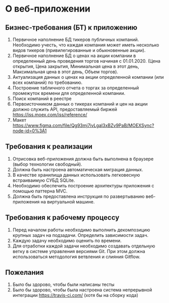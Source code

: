 # О веб-приложении

## Бизнес-требования (БТ) к приложению

1. Первичное наполнение БД тикеров публичных компаний. Необходимо учесть, что каждая компания может иметь несколько видов тикеров (привилегированные и обыкновенные акции).
2. Первичное наполнение БД о ценах на акции компании в определенный день проведения торгов начиная с 01.01.2020. (Цена открытия, Цена закрытия, Минимальная цена в этот день, Максимальная цена в этот день, Объем торгов).
3. Актуализация данных о ценах на акции определенной компании (или всех компаний) по требованию.
4. Построение табличного отчета о торгах за определенный промежуток времени для определенной компании.
5. Поиск компаний в реестре
6. Первоисточником данных о тикерах компаний и цен на акции должно служить API, предоставляемый биржей https://iss.moex.com/iss/reference/
7. Макет https://www.figma.com/file/Qg93mj7ivLgaI3xBZv9PaB/MOEXSync?node-id=0%3A1

## Требования к реализации

1. Отрисовка веб-приложения должна быть выполнена в браузере (выбор технологии свободный).
2. Должна быть настроена автоматическая миграция данных.
3. В качестве хранилища данных использовать легковесную встраиваимую СУБД SQLite.
4. Необходимо обеспечить построение архитектуры приложения с помощью паттерна MVC.
5. Должна быть предоставлена инструкция по развертыванию веб-приложения на виртуальной машине.

## Требования к рабочему процессу

1. Перед началом работы необходимо выполнить декомпозицию крупных задач на подзадачи. Определить зависимости задач.
2. Каждую задачу необходимо оценить по времени.
3. Для отработки каждой задачи необходимо создавать отдельную ветку в системе управления версиями Git. При этом должна использоваться методология ветвления и слияния Gitflow.

## Пожелания
1. Было бы здорово, чтобы были написаны тесты
2. Было бы здорово, чтобы была настроена система непрерывной интеграции https://travis-ci.com/ (хотя бы на сборку кода)